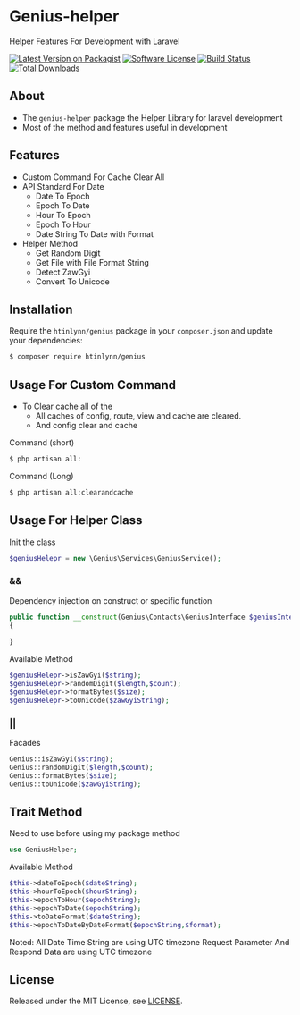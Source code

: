 # Genius-helper
Helper Features For Development with Laravel

[![Latest Version on Packagist][ico-version]][link-packagist]
[![Software License][ico-license]](LICENSE.md)
[![Build Status][ico-travis]][link-travis]
[![Total Downloads][ico-downloads]][link-downloads]


## About
* The `genius-helper` package the Helper Library for laravel development
* Most of the method and features useful in development

## Features
* Custom Command For Cache Clear All
* API Standard For Date
    * Date To Epoch
    * Epoch To Date
    * Hour To Epoch
    * Epoch To Hour
    * Date String To Date with Format
* Helper Method
    * Get Random Digit
    * Get File with File Format String 
    * Detect ZawGyi
    * Convert To Unicode   
## Installation

Require the `htinlynn/genius` package in your `composer.json` and update your dependencies:

```sh
$ composer require htinlynn/genius
```

## Usage For Custom Command

* To Clear cache all of the 
    * All caches of config, route, view and cache are cleared.
    * And config clear and cache
    
Command (short)
```sh
$ php artisan all:
```

Command (Long)
```sh
$ php artisan all:clearandcache
```

## Usage For Helper Class
Init the class
```php
$geniusHelepr = new \Genius\Services\GeniusService();
```

### &&

Dependency injection on construct or specific function
```php
public function __construct(Genius\Contacts\GeniusInterface $geniusInterface)
{
    
}
```
Available Method
```php
$geniusHelepr->isZawGyi($string);
$geniusHelepr->randomDigit($length,$count);
$geniusHelepr->formatBytes($size);
$geniusHelepr->toUnicode($zawGyiString);
```

### ||

Facades
```php
Genius::isZawGyi($string);
Genius::randomDigit($length,$count);
Genius::formatBytes($size);
Genius::toUnicode($zawGyiString);
```

## Trait Method

Need to use before using my package method
```php
use GeniusHelper;
```
Available Method
```php
$this->dateToEpoch($dateString);
$this->hourToEpoch($hourString);
$this->epochToHour($epochString);
$this->epochToDate($epochString);
$this->toDateFormat($dateString);
$this->epochToDateByDateFormat($epochString,$format);
```

Noted: All Date Time String are using UTC timezone
Request Parameter And Respond Data are using UTC timezone

## License

Released under the MIT License, see [LICENSE](LICENSE).

[ico-version]: https://img.shields.io/packagist/v/MgHtinLynn/genius-helper.svg?style=flat-square
[ico-license]: https://img.shields.io/badge/license-MIT-brightgreen.svg?style=flat-square
[ico-travis]: https://img.shields.io/travis/MgHtinLynn/genius-helper/master.svg?style=flat-square
[ico-scrutinizer]: https://img.shields.io/scrutinizer/coverage/g/MgHtinLynn/genius-helper.svg?style=flat-square
[ico-code-quality]: https://img.shields.io/scrutinizer/g/MgHtinLynn/genius-helper.svg?style=flat-square
[ico-downloads]: https://img.shields.io/packagist/dt/MgHtinLynn/genius-helper.svg?style=flat-square

[link-packagist]: https://packagist.org/packages/MgHtinLynn/genius
[link-travis]: https://travis-ci.org/MgHtinLynn/genius
[link-scrutinizer]: https://scrutinizer-ci.com/g/MgHtinLynn/genius/code-structure
[link-code-quality]: https://scrutinizer-ci.com/g/MgHtinLynn/genius
[link-downloads]: https://packagist.org/packages/MgHtinLynn/genius
[link-author]: https://github.com/MgHtinLynn
[link-contributors]: ../../contributors







